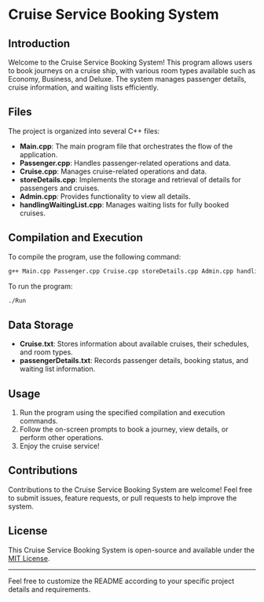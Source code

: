 # Cruise Service Booking System

## Introduction

Welcome to the Cruise Service Booking System! This program allows users to book journeys on a cruise ship, with various room types available such as Economy, Business, and Deluxe. The system manages passenger details, cruise information, and waiting lists efficiently.

## Files

The project is organized into several C++ files:

- **Main.cpp**: The main program file that orchestrates the flow of the application.
- **Passenger.cpp**: Handles passenger-related operations and data.
- **Cruise.cpp**: Manages cruise-related operations and data.
- **storeDetails.cpp**: Implements the storage and retrieval of details for passengers and cruises.
- **Admin.cpp**: Provides functionality to view all details.
- **handlingWaitingList.cpp**: Manages waiting lists for fully booked cruises.

## Compilation and Execution

To compile the program, use the following command:

```bash
g++ Main.cpp Passenger.cpp Cruise.cpp storeDetails.cpp Admin.cpp handlingWaitingList.cpp -o Run
```

To run the program:

```bash
./Run
```

## Data Storage

- **Cruise.txt**: Stores information about available cruises, their schedules, and room types.
- **passengerDetails.txt**: Records passenger details, booking status, and waiting list information.

## Usage

1. Run the program using the specified compilation and execution commands.
2. Follow the on-screen prompts to book a journey, view details, or perform other operations.
3. Enjoy the cruise service!

## Contributions

Contributions to the Cruise Service Booking System are welcome! Feel free to submit issues, feature requests, or pull requests to help improve the system.

## License

This Cruise Service Booking System is open-source and available under the [MIT License](LICENSE).

---

Feel free to customize the README according to your specific project details and requirements.
